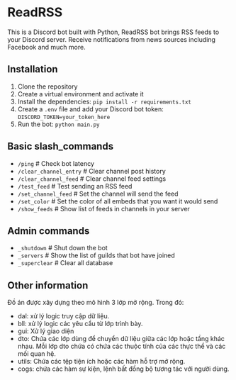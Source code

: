 # ReadRSS
This is a Discord bot built with Python, ReadRSS bot brings RSS feeds to your Discord server.  Receive notifications from news sources including Facebook and much more. 

## Installation
1. Clone the repository
2. Create a virtual environment and activate it
3. Install the dependencies: `pip install -r requirements.txt`
4. Create a `.env` file and add your Discord bot token: `DISCORD_TOKEN=your_token_here`
5. Run the bot: `python main.py`

## Basic slash_commands
+ `/ping` # Check bot latency
+ `/clear_channel_entry` # Clear channel post history
+ `/clear_channel_feed` # Clear channel feed settings
+ `/test_feed` # Test sending an RSS feed
+ `/set_channel_feed` # Set the channel will send the feed
+ `/set_color` # Set the color of all embeds that you want it would send
+ `/show_feeds` # Show list of feeds in channels in your server

## Admin commands
+ `_shutdown` # Shut down the bot
+ `_servers` # Show the list of guilds that bot have joined
+ `_superclear` # Clear all database

## Other information
Đồ án được xây dựng theo mô hình 3 lớp mở rộng. Trong đó:
+ dal: xử lý logic truy cập dữ liệu.
+ bll: xử lý logic các yêu cầu từ lớp trình bày.
+ gui: Xử lý giao diện
+ dto: Chứa các lớp dùng để chuyển dữ liệu giữa các lớp hoặc tầng khác nhau. Mỗi lớp dto chứa có chứa các thuộc tính của các thực thể và các mối quan hệ.
+ utils: Chứa các tệp tiện ích hoặc các hàm hỗ trợ mở rộng.
+ cogs: chứa các hàm sự kiện, lệnh bất đồng bộ tương tác với người dùng. 
